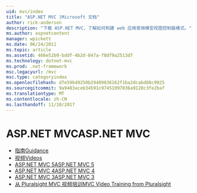 ```yaml
---
uid: mvc/index
title: "ASP.NET MVC |Microsoft 文档"
author: rick-anderson
description: "下载 ASP.NET MVC，了解如何构建 web 应用使用模型视图控制器模式。"
ms.author: aspnetcontent
manager: wpickett
ms.date: 06/24/2011
ms.topic: article
ms.assetid: 466e52b9-bddf-4b2d-847a-f8df9a2513d7
ms.technology: dotnet-mvc
ms.prod: .net-framework
msc.legacyurl: /mvc
msc.type: categoryindex
ms.openlocfilehash: d7e59b49250b29409836162f1ba2dcabd88c9925
ms.sourcegitcommit: 9a9483aceb34591c97451997036a9120c3fe2baf
ms.translationtype: MT
ms.contentlocale: zh-CN
ms.lasthandoff: 11/10/2017
---
```

<a name="aspnet-mvc"></a><span data-ttu-id="8f57c-103">ASP.NET MVC</span><span class="sxs-lookup"><span data-stu-id="8f57c-103">ASP.NET MVC</span></span>
====================
- [<span data-ttu-id="8f57c-104">指南</span><span class="sxs-lookup"><span data-stu-id="8f57c-104">Guidance</span></span>](overview/index.md)
- [<span data-ttu-id="8f57c-105">视频</span><span class="sxs-lookup"><span data-stu-id="8f57c-105">Videos</span></span>](videos/index.md)
- [<span data-ttu-id="8f57c-106">ASP.NET MVC 5</span><span class="sxs-lookup"><span data-stu-id="8f57c-106">ASP.NET MVC 5</span></span>](mvc5.md)
- [<span data-ttu-id="8f57c-107">ASP.NET MVC 4</span><span class="sxs-lookup"><span data-stu-id="8f57c-107">ASP.NET MVC 4</span></span>](mvc4.md)
- [<span data-ttu-id="8f57c-108">ASP.NET MVC 3</span><span class="sxs-lookup"><span data-stu-id="8f57c-108">ASP.NET MVC 3</span></span>](mvc3.md)
- [<span data-ttu-id="8f57c-109">从 Pluralsight MVC 视频培训</span><span class="sxs-lookup"><span data-stu-id="8f57c-109">MVC Video Training from Pluralsight</span></span>](pluralsight.md)
